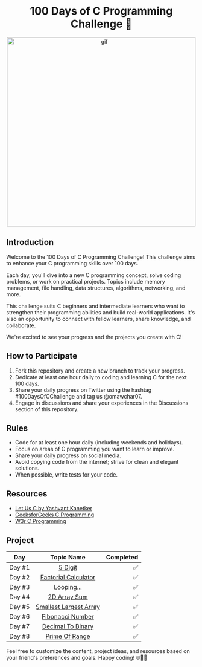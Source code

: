 <h1 align="center"> 100 Days of C Programming Challenge 🚀
 </h1>
<p align="center">
<img width="500" src="https://raw.githubusercontent.com/gist/vininjr/d29bb07bdadb41e4b0923bc8fa748b1a/raw/88f20c9d749d756be63f22b09f3c4ac570bc5101/programming.gif" alt="gif" />
</p>

## Introduction
Welcome to the 100 Days of C Programming Challenge! This challenge aims to enhance your C programming skills over 100 days.

Each day, you'll dive into a new C programming concept, solve coding problems, or work on practical projects. Topics include memory management, file handling, data structures, algorithms, networking, and more.

This challenge suits C beginners and intermediate learners who want to strengthen their programming abilities and build real-world applications. It's also an opportunity to connect with fellow learners, share knowledge, and collaborate.

We're excited to see your progress and the projects you create with C!

## How to Participate
1. Fork this repository and create a new branch to track your progress.
2. Dedicate at least one hour daily to coding and learning C for the next 100 days.
3. Share your daily progress on Twitter  using the hashtag #100DaysOfCChallenge and tag us @omawchar07.
4. Engage in discussions and share your experiences in the Discussions section of this repository.

## Rules
- Code for at least one hour daily (including weekends and holidays).
- Focus on areas of C programming you want to learn or improve.
- Share your daily progress on social media.
- Avoid copying code from the internet; strive for clean and elegant solutions.
- When possible, write tests for your code.

## Resources
- [Let Us C by Yashvant Kanetker](http://pdvpmtasgaon.edu.in/uploads/dptcomputer/Let%20us%20c%20-%20yashwantkanetkar.pdf)
- [GeeksforGeeks C Programming](https://www.geeksforgeeks.org/c-programming-language/)
- [W3r C Programming ](https://www.w3resource.com/c-programming/programming-in-c.php)

## Project 
| Day           | Topic Name                       | Completed                 |
| ------------- |:-------------------------------------:| -------------------------:|
| Day #1        | [5 Digit](https://github.com/omawchar007/100-days-of-c/blob/main/100%20Days%20Of%20Code/5_digit_sum.c)                   | ✅      |
| Day #2        | [Factorial Calculator](https://github.com/omawchar007/100-days-of-c/blob/main/100%20Days%20Of%20Code/factorial_calculator.c)                   | ✅      |
| Day #3        | [Looping...](https://github.com/omawchar007/100-days-of-c/blob/main/100%20Days%20Of%20Code/looping.c)                   | ✅      |
| Day #4        | [2D Array Sum](https://github.com/omawchar007/100-days-of-c/blob/main/100%20Days%20Of%20Code/2D_Array_Sum.c)                   | ✅      |
| Day #5        | [Smallest Largest Array](https://github.com/omawchar007/100-days-of-c/blob/main/100%20Days%20Of%20Code/samllest_largest_array.c)                   | ✅      |
| Day #6        | [Fibonacci Number](https://github.com/omawchar007/100-days-of-c/blob/main/100%20Days%20Of%20Code/fibonacci_number.c)                   | ✅      |
| Day #7        | [Decimal To Binary](https://github.com/omawchar007/100-days-of-c/blob/main/100%20Days%20Of%20Code/decimal_to_%20binary.c)                   | ✅      |
| Day #8        | [Prime Of Range](https://github.com/omawchar007/100-days-of-c/blob/main/100%20Days%20Of%20Code/prime_of_range.c)                   | ✅      |

Feel free to customize the content, project ideas, and resources based on your friend's preferences and goals. Happy coding! 🌐👨‍💻
